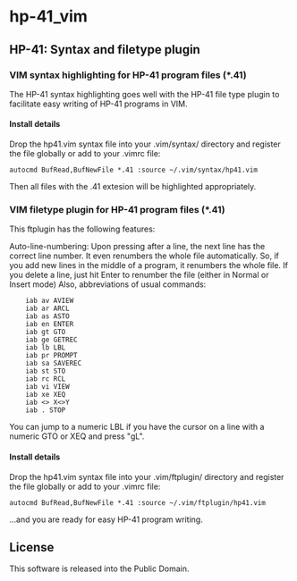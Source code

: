 # hp-41_vim
## HP-41: Syntax and filetype plugin

### VIM syntax highlighting for HP-41 program files (\*.41)

The HP-41 syntax highlighting goes well with the HP-41 file type plugin to facilitate easy writing of HP-41 programs in VIM. 

#### Install details
Drop the hp41.vim syntax file into your .vim/syntax/ directory and register the file globally or add to your .vimrc file: 

`autocmd BufRead,BufNewFile *.41 :source ~/.vim/syntax/hp41.vim`

Then all files with the .41 extesion will be highlighted appropriately.

### VIM filetype plugin for HP-41 program files (\*.41)

This ftplugin has the following features: 

Auto-line-numbering: Upon pressing <CR> after a line, the next line has the correct line number. It even renumbers the whole file automatically. So, if you add new lines in the middle of a program, it renumbers the whole file. If you delete a line, just hit Enter to renumber the file (either in Normal or Insert mode) 
Also, abbreviations of usual commands: 
```
	iab av AVIEW
	iab ar ARCL
	iab as ASTO
	iab en ENTER
	iab gt GTO
	iab ge GETREC
	iab lb LBL
	iab pr PROMPT
	iab sa SAVEREC
	iab st STO
	iab rc RCL
	iab vi VIEW
	iab xe XEQ
	iab <> X<>Y
	iab . STOP
```
You can jump to a numeric LBL if you have the cursor on a line with a numeric GTO or XEQ and press "gL".

#### Install details
Drop the hp41.vim syntax file into your .vim/ftplugin/ directory and register the file globally or add to your .vimrc file: 

`autocmd BufRead,BufNewFile *.41 :source ~/.vim/ftplugin/hp41.vim`

...and you are ready for easy HP-41 program writing.

## License
This software is released into the Public Domain.
